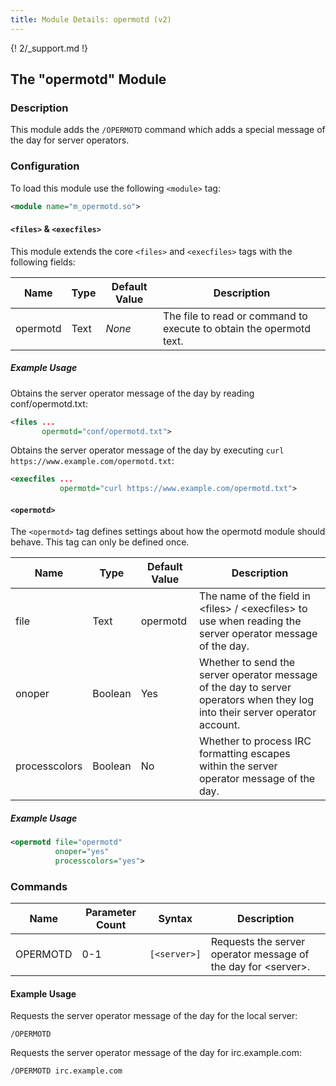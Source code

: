 ```yaml
---
title: Module Details: opermotd (v2)
---
```


{! 2/_support.md !}

## The "opermotd" Module

### Description

This module adds the `/OPERMOTD` command which adds a special message of the day for server operators.

### Configuration

To load this module use the following `<module>` tag:

```xml
<module name="m_opermotd.so">
```

#### `<files>` &amp; `<execfiles>`

This module extends the core `<files>` and `<execfiles>` tags with the following fields:

Name     | Type | Default Value | Description
-------- | ---- | ------------- | -----------
opermotd | Text | *None*        | The file to read or command to execute to obtain the opermotd text.

##### Example Usage

Obtains the server operator message of the day by reading conf/opermotd.txt:

```xml
<files ...
       opermotd="conf/opermotd.txt">
```

Obtains the server operator message of the day by executing `curl https://www.example.com/opermotd.txt`:

```xml
<execfiles ...
           opermotd="curl https://www.example.com/opermotd.txt">
```

#### `<opermotd>`

The `<opermotd>` tag defines settings about how the opermotd module should behave. This tag can only be defined once.

Name          | Type    | Default Value | Description
------------- | ------- | ------------- | -----------
file          | Text    | opermotd      | The name of the field in &lt;files&gt; / &lt;execfiles&gt; to use when reading the server operator message of the day.
onoper        | Boolean | Yes           | Whether to send the server operator message of the day to server operators when they log into their server operator account.
processcolors | Boolean | No            | Whether to process IRC formatting escapes within the server operator message of the day.

##### Example Usage

```xml
<opermotd file="opermotd"
          onoper="yes"
          processcolors="yes">
```

### Commands

Name     | Parameter Count | Syntax       | Description
-------- | --------------- | ------------ | -----------
OPERMOTD | 0-1             | `[<server>]` | Requests the server operator message of the day for &lt;server&gt;.

#### Example Usage

Requests the server operator message of the day for the local server:

```plaintext
/OPERMOTD
```

Requests the server operator message of the day for irc.example.com:

```plaintext
/OPERMOTD irc.example.com
```
